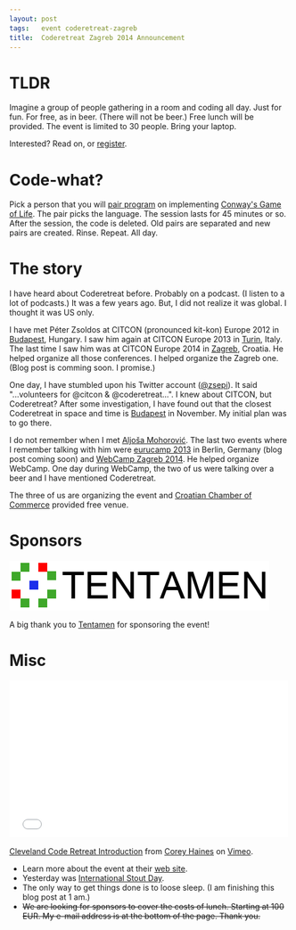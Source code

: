 ```yaml
---
layout: post
tags:   event coderetreat-zagreb
title:  Coderetreat Zagreb 2014 Announcement
---
```

# TLDR

Imagine a group of people gathering in a room and coding all day. Just for fun. For free, as in beer. (There will not be beer.) Free lunch will be provided. The event is limited to 30 people. Bring your laptop.

Interested? Read on, or [register](https://www.entrio.hr/event/coderetreat-zagreb-1875). 

# Code-what?

Pick a person that you will [pair program](https://en.wikipedia.org/wiki/Pair_programming) on implementing [Conway's Game of Life](https://en.wikipedia.org/wiki/Conway's_Game_of_Life). The pair picks the language. The session lasts for 45 minutes or so. After the session, the code is deleted. Old pairs are separated and new pairs are created. Rinse. Repeat. All day.

# The story

I have heard about Coderetreat before. Probably on a podcast. (I listen to a lot of podcasts.) It was a few years ago. But, I did not realize it was global. I thought it was US only.

I have met Péter Zsoldos at CITCON (pronounced kit-kon) Europe 2012 in [Budapest](http://citconf.com/archive/budapest2012/), Hungary. I saw him again at CITCON Europe 2013 in [Turin](http://citconf.com/archive/turin2013/), Italy. The last time I saw him was at CITCON Europe 2014 in [Zagreb](http://citconf.com/archive/zagreb2014/), Croatia. He helped organize all those conferences. I helped organize the Zagreb one. (Blog post is comming soon. I promise.)

One day, I have stumbled upon his Twitter account ([@zsepi](https://twitter.com/zsepi)). It said "...volunteers for @citcon & @coderetreat...". I knew about CITCON, but Coderetreat? After some investigation, I have found out that the closest Coderetreat in space and time is [Budapest](http://coderetreat.org/events/gdcr-budapest) in November. My initial plan was to go there.

I do not remember when I met [Aljoša Mohorović](https://twitter.com/maljosa). The last two events where I remember talking with him were [eurucamp 2013](http://2013.eurucamp.org/) in Berlin, Germany (blog post coming soon) and [WebCamp Zagreb 2014](/2014/10/31/webcamp-zagreb-2014.html). He helped organize WebCamp. One day during WebCamp, the two of us were talking over a beer and I have mentioned Coderetreat.

The three of us are organizing the event and [Croatian Chamber of Commerce](http://en.hgk.hr/) provided free venue.

# Sponsors

[![Tentamen](/assets/tentamen-logo.png "Tentamen")](https://www.tentamen.hr/)

A big thank you to [Tentamen](https://www.tentamen.hr/) for sponsoring the event!

# Misc

<iframe src="//player.vimeo.com/video/18955165" width="500" height="281" frameborder="0" webkitallowfullscreen mozallowfullscreen allowfullscreen></iframe> <p><a href="http://vimeo.com/18955165">Cleveland Code Retreat Introduction</a> from <a href="http://vimeo.com/coreyhaines">Corey Haines</a> on <a href="https://vimeo.com">Vimeo</a>.</p>

- Learn more about the event at their [web site](http://coderetreat.org/about).
- Yesterday was [International Stout Day](http://blog.untappd.com/post/101842404606/international-stout-day-2014).
- The only way to get things done is to loose sleep. (I am finishing this blog post at 1 am.)
- <del>We are looking for sponsors to cover the costs of lunch. Starting at 100 EUR. My e-mail address is at the bottom of the page. Thank you.</del>
